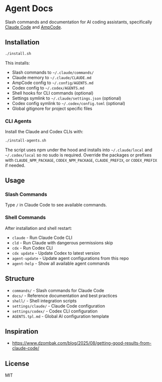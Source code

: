 # Agent Docs

Slash commands and documentation for AI coding assistants, specifically [Claude Code](https://docs.anthropic.com/en/docs/claude-code/overview) and [AmpCode](https://ampcode.com/manual).

## Installation

```bash
./install.sh
```

This installs:

- Slash commands to `~/.claude/commands/`
- Claude memory to `~/.claude/CLAUDE.md`
- AmpCode config to `~/.config/AGENTS.md`
- Codex config to `~/.codex/AGENTS.md`
- Shell hooks for CLI commands (optional)
- Settings symlink to `~/.claude/settings.json` (optional)
- Codex config symlink to `~/.codex/config.toml` (optional)
- Global gitignore for project specific files

### CLI Agents

Install the Claude and Codex CLIs with:

```bash
./install-agents.sh
```

The script uses npm under the hood and installs into `~/.claude/local` and `~/.codex/local` so no sudo is required. Override the packages or prefixes with `CLAUDE_NPM_PACKAGE`, `CODEX_NPM_PACKAGE`, `CLAUDE_PREFIX`, or `CODEX_PREFIX` if needed.

## Usage

### Slash Commands
Type `/` in Claude Code to see available commands.

### Shell Commands
After installation and shell restart:

- `claude` - Run Claude Code CLI
- `cld` - Run Claude with dangerous permissions skip
- `cdx` - Run Codex CLI
- `cdx update` - Update Codex to latest version
- `agent-update` - Update agent configurations from this repo
- `agent-help` - Show all available agent commands

## Structure

- `commands/` - Slash commands for Claude Code
- `docs/` - Reference documentation and best practices
- `shell/` - Shell integration scripts
- `settings/claude/` - Claude Code configuration
- `settings/codex/` - Codex CLI configuration
- `AGENTS.tpl.md` - Global AI configuration template

## Inspiration

- https://www.dzombak.com/blog/2025/08/getting-good-results-from-claude-code/

## License

MIT
